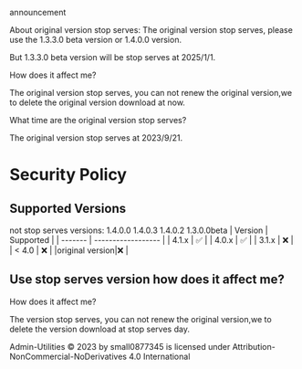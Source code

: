 announcement

About original version stop serves:
The original version stop serves, please use the 1.3.3.0 beta version or 1.4.0.0 version.

But 1.3.3.0 beta version will be stop serves at 2025/1/1.

How does it affect me?

The original version stop serves, you can not renew the original version,we to delete the original version download at now.

What time are the original version stop serves?

The original version stop serves at 2023/9/21.



# Security Policy

## Supported Versions
not stop serves versions:
1.4.0.0
1.4.0.3
1.4.0.2
1.3.0.0beta
| Version | Supported          |
| ------- | ------------------ |
| 4.1.x   | :white_check_mark: |
| 4.0.x   | :white_check_mark: |
| 3.1.x   | :x:                |
| < 4.0   | :x:                |
|original version|:x:          |

## Use stop serves version how does it affect me?

How does it affect me?

The version stop serves, you can not renew the original version,we to delete the version download at stop serves day.




Admin-Utilities © 2023 by small0877345 is licensed under Attribution-NonCommercial-NoDerivatives 4.0 International
